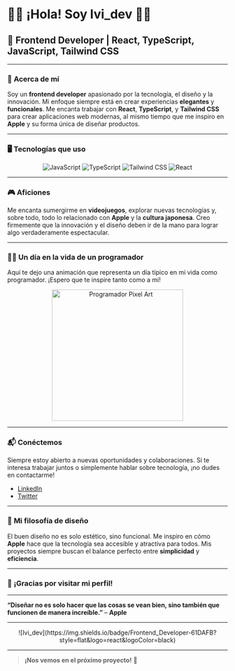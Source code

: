 # 👨‍💻 **¡Hola! Soy Ivi_dev** 👨‍💻

## 🌟 **Frontend Developer | React, TypeScript, JavaScript, Tailwind CSS**

---

### 🚀 **Acerca de mí**

Soy un **frontend developer** apasionado por la tecnología, el diseño y la innovación. Mi enfoque siempre está en crear experiencias **elegantes** y **funcionales**. Me encanta trabajar con **React**, **TypeScript**, y **Tailwind CSS** para crear aplicaciones web modernas, al mismo tiempo que me inspiro en **Apple** y su forma única de diseñar productos.

---

### 🖥️ **Tecnologías que uso**

<div align="center">
  <img src="https://img.shields.io/badge/-JavaScript-F7DF1E?style=flat&logo=javascript&logoColor=black" alt="JavaScript" />
  <img src="https://img.shields.io/badge/-TypeScript-3178C6?style=flat&logo=typescript&logoColor=white" alt="TypeScript" />
  <img src="https://img.shields.io/badge/-TailwindCSS-06B6D4?style=flat&logo=tailwindcss&logoColor=white" alt="Tailwind CSS" />
  <img src="https://img.shields.io/badge/-React-61DAFB?style=flat&logo=react&logoColor=black" alt="React" />
</div>

---

### 🎮 **Aficiones**

Me encanta sumergirme en **videojuegos**, explorar nuevas tecnologías y, sobre todo, todo lo relacionado con **Apple** y la **cultura japonesa**. Creo firmemente que la innovación y el diseño deben ir de la mano para lograr algo verdaderamente espectacular.

---

### 👨‍💻 **Un día en la vida de un programador**

Aquí te dejo una animación que representa un día típico en mi vida como programador. ¡Espero que te inspire tanto como a mí!

<div align="center">
  <img src="https://media.giphy.com/media/xUPGcA1JFrhWjZYFq8/giphy.gif" alt="Programador Pixel Art" width="300" />
</div>

---

### 📬 **Conéctemos**

Siempre estoy abierto a nuevas oportunidades y colaboraciones. Si te interesa trabajar juntos o simplemente hablar sobre tecnología, ¡no dudes en contactarme!

- [LinkedIn](https://www.linkedin.com/in/ivi-dev)
- [Twitter](https://twitter.com/ivi_dev)

---

### 🎨 **Mi filosofía de diseño**

El buen diseño no es solo estético, sino funcional. Me inspiro en cómo **Apple** hace que la tecnología sea accesible y atractiva para todos. Mis proyectos siempre buscan el balance perfecto entre **simplicidad** y **eficiencia**.

---

### 🌟 **¡Gracias por visitar mi perfil!**

---

**“Diseñar no es solo hacer que las cosas se vean bien, sino también que funcionen de manera increíble.”** – **Apple**

---

<div align="center">
  ![Ivi_dev](https://img.shields.io/badge/Frontend_Developer-61DAFB?style=flat&logo=react&logoColor=black)
</div>

---

> **¡Nos vemos en el próximo proyecto!** 👋
